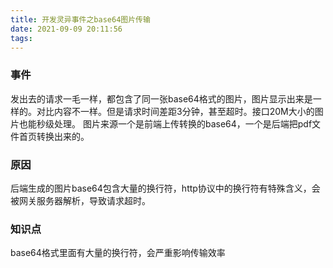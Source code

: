 ```yaml
---
title: 开发灵异事件之base64图片传输
date: 2021-09-09 20:11:56
tags:
---
```

### 事件
发出去的请求一毛一样，都包含了同一张base64格式的图片，图片显示出来是一样的。对比内容不一样。但是请求时间差距3分钟，甚至超时。接口20M大小的图片也能秒级处理。 图片来源一个是前端上传转换的base64，一个是后端把pdf文件首页转换出来的。

### 原因
后端生成的图片base64包含大量的换行符，http协议中的换行符有特殊含义，会被网关服务器解析，导致请求超时。

### 知识点
base64格式里面有大量的换行符，会严重影响传输效率